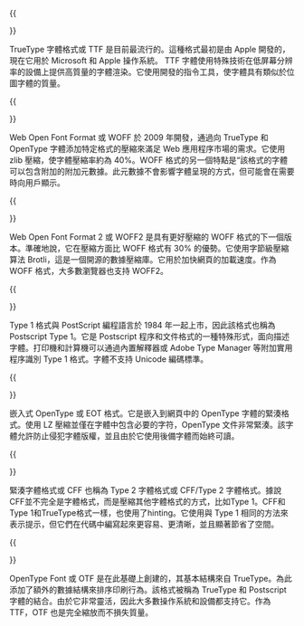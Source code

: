 ﻿---
translation: true
deploy: false
---


{{<section TTF>}}

TrueType 字體格式或 TTF 是目前最流行的。這種格式最初是由 Apple 開發的，現在它用於 Microsoft 和 Apple 操作系統。 TTF 字體使用特殊技術在低屏幕分辨率的設備上提供高質量的字體渲染。它使用開發的指令工具，使字體具有類似於位圖字體的質量。

{{<section WOFF>}}

Web Open Font Format 或 WOFF 於 2009 年開發，通過向 TrueType 和 OpenType 字體添加特定格式的壓縮來滿足 Web 應用程序市場的需求。它使用 zlib 壓縮，使字體壓縮率約為 40%。WOFF 格式的另一個特點是“該格式的字體可以包含附加的附加元數據。此元數據不會影響字體呈現的方式，但可能會在需要時向用戶顯示。

{{<section WOFF2>}}

Web Open Font Format 2 或 WOFF2 是具有更好壓縮的 WOFF 格式的下一個版本。準確地說，它在壓縮方面比 WOFF 格式有 30% 的優勢。它使用字節級壓縮算法 Brotli，這是一個開源的數據壓縮庫。它用於加快網頁的加載速度。作為 WOFF 格式，大多數瀏覽器也支持 WOFF2。

{{<section TYPE1>}}

Type 1 格式與 PostScript 編程語言於 1984 年一起上市，因此該格式也稱為 Postscript Type 1。它是 Postscript 程序和文件格式的一種特殊形式，面向描述字體。打印機和計算機可以通過內置解釋器或 Adob​​e Type Manager 等附加實用程序識別 Type 1 格式。字體不支持 Unicode 編碼標準。

{{<section EOT>}}

嵌入式 OpenType 或 EOT 格式。它是嵌入到網頁中的 OpenType 字體的緊湊格式。使用 LZ 壓縮並僅在字體中包含必要的字符，OpenType 文件非常緊湊。該字體允許防止侵犯字體版權，並且由於它使用後備字體而始終可讀。

{{<section CFF>}}

緊湊字體格式或 CFF 也稱為 Type 2 字體格式或 CFF/Type 2 字體格式。據說CFF並不完全是字體格式，而是壓縮其他字體格式的方式，比如Type 1。CFF和Type 1和TrueType格式一樣，也使用了hinting。它使用與 Type 1 相同的方法來表示提示，但它們在代碼中編寫起來更容易、更清晰，並且顯著節省了空間。

{{<section OTF>}}

OpenType Font 或 OTF 是在此基礎上創建的，其基本結構來自 TrueType。為此添加了額外的數據結構來排序印刷行為。該格式被稱為 TrueType 和 Postscript 字體的結合。由於它非常靈活，因此大多數操作系統和設備都支持它。作為 TTF，OTF 也是完全縮放而不損失質量。
